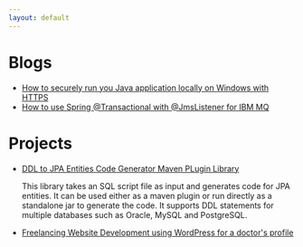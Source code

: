 ```yaml
---
layout: default
---
```


# Blogs

* [How to securely run you Java application locally on Windows with HTTPS](./blogs/spring-boot-local-https.html)
* [How to use Spring @Transactional with @JmsListener for IBM MQ](./blogs/sample-spring-boot-jms-transaction-ibm-mq.md)

# Projects

* [DDL to JPA Entities Code Generator Maven PLugin Library](https://github.com/ngbsn/sqlscript2jpa-codegen)

  This library takes an SQL script file as input and generates code for JPA entities. It can be used either as a maven
  plugin or run directly as a standalone jar to generate the code. It supports DDL statements for multiple databases such as
  Oracle, MySQL and PostgreSQL.

* [Freelancing Website Development using WordPress for a doctor's profile](https://drajeyadeshpande.com/)